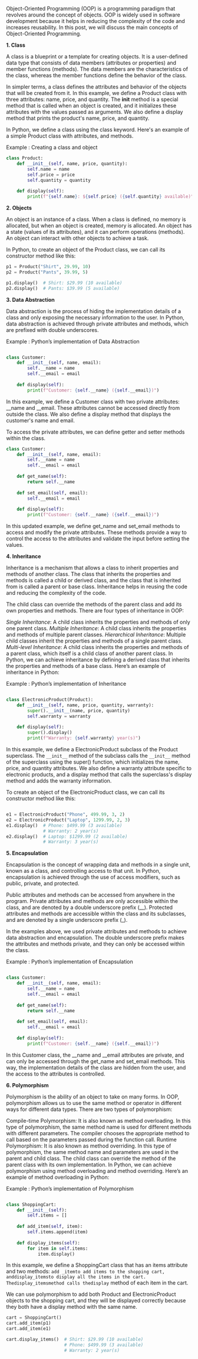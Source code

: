 Object-Oriented Programming (OOP) is a programming paradigm that revolves around the concept of objects. OOP is widely used in software development because it helps in reducing the complexity of the code and increases reusability. In this post, we will discuss the main concepts of Object-Oriented Programming.

**1. Class**

A class is a blueprint or a template for creating objects. It is a user-defined data type that consists of data members (attributes or properties) and member functions (methods). The data members are the characteristics of the class, whereas the member functions define the behavior of the class.

In simpler terms, a class defines the attributes and behavior of the objects that will be created from it. In this example, we define a Product class with three attributes: name, price, and quantity. The __init__ method is a special method that is called when an object is created, and it initializes these attributes with the values passed as arguments. We also define a display method that prints the product's name, price, and quantity.

In Python, we define a class using the class keyword. Here's an example of a simple Product class with attributes, and methods.

Example : Creating a class and object

```python
class Product:
    def __init__(self, name, price, quantity):
        self.name = name
        self.price = price
        self.quantity = quantity
    
    def display(self):
        print(f"{self.name}: ${self.price} ({self.quantity} available)")
```

**2. Objects**

An object is an instance of a class. When a class is defined, no memory is allocated, but when an object is created, memory is allocated. An object has a state (values of its attributes), and it can perform operations (methods). An object can interact with other objects to achieve a task.

In Python, to create an object of the Product class, we can call its constructor method like this:
```python
p1 = Product("Shirt", 29.99, 10)
p2 = Product("Pants", 39.99, 5)

p1.display()  # Shirt: $29.99 (10 available)
p2.display()  # Pants: $39.99 (5 available)
```

**3. Data Abstraction**

Data abstraction is the process of hiding the implementation details of a class and only exposing the necessary information to the user. In Python, data abstraction is achieved through private attributes and methods, which are prefixed with double underscores.

Example : Python’s implementation of Data Abstraction

```python

class Customer:
    def __init__(self, name, email):
        self.__name = name
        self.__email = email
    
    def display(self):
        print(f"Customer: {self.__name} ({self.__email})")
```

In this example, we define a Customer class with two private attributes: __name and __email. These attributes cannot be accessed directly from outside the class. We also define a display method that displays the customer's name and email.

To access the private attributes, we can define getter and setter methods within the class.
```python
class Customer:
    def __init__(self, name, email):
        self.__name = name
        self.__email = email
    
    def get_name(self):
        return self.__name
    
    def set_email(self, email):
        self.__email = email
    
    def display(self):
        print(f"Customer: {self.__name} ({self.__email})")
```

In this updated example, we define get_name and set_email methods to access and modify the private attributes. These methods provide a way to control the access to the attributes and validate the input before setting the values.

**4. Inheritance**

Inheritance is a mechanism that allows a class to inherit properties and methods of another class. The class that inherits the properties and methods is called a child or derived class, and the class that is inherited from is called a parent or base class. Inheritance helps in reusing the code and reducing the complexity of the code.

The child class can override the methods of the parent class and add its own properties and methods. There are four types of inheritance in OOP:

*Single Inheritance*: A child class inherits the properties and methods of only one parent class.
*Multiple Inheritance*: A child class inherits the properties and methods of multiple parent classes.
*Hierarchical Inheritance*: Multiple child classes inherit the properties and methods of a single parent class.
*Multi-level Inheritance*: A child class inherits the properties and methods of a parent class, which itself is a child class of another parent class.
In Python, we can achieve inheritance by defining a derived class that inherits the properties and methods of a base class. Here’s an example of inheritance in Python:

Example : Python’s implementation of Inheritance
```python

class ElectronicProduct(Product):
    def __init__(self, name, price, quantity, warranty):
        super().__init__(name, price, quantity)
        self.warranty = warranty
    
    def display(self):
        super().display()
        print(f"Warranty: {self.warranty} year(s)")

```
In this example, we define a ElectronicProduct subclass of the Product superclass. The `__init__` method of the subclass calls the `__init__` method of the superclass using the super() function, which initializes the name, price, and quantity attributes. We also define a warranty attribute specific to electronic products, and a display method that calls the superclass's display method and adds the warranty information.

To create an object of the ElectronicProduct class, we can call its constructor method like this:
```python

e1 = ElectronicProduct("Phone", 499.99, 3, 2)
e2 = ElectronicProduct("Laptop", 1299.99, 2, 3)
e1.display()  # Phone: $499.99 (3 available)
              # Warranty: 2 year(s)
e2.display()  # Laptop: $1299.99 (2 available)
              # Warranty: 3 year(s)
```

**5. Encapsulation**

Encapsulation is the concept of wrapping data and methods in a single unit, known as a class, and controlling access to that unit. In Python, encapsulation is achieved through the use of access modifiers, such as public, private, and protected.

Public attributes and methods can be accessed from anywhere in the program. Private attributes and methods are only accessible within the class, and are denoted by a double underscore prefix (__). Protected attributes and methods are accessible within the class and its subclasses, and are denoted by a single underscore prefix (_).

In the examples above, we used private attributes and methods to achieve data abstraction and encapsulation. The double underscore prefix makes the attributes and methods private, and they can only be accessed within the class.

Example : Python’s implementation of Encapsulation
```python

class Customer:
    def __init__(self, name, email):
        self.__name = name
        self.__email = email
    
    def get_name(self):
        return self.__name
    
    def set_email(self, email):
        self.__email = email
    
    def display(self):
        print(f"Customer: {self.__name} ({self.__email})")
```

In this Customer class, the __name and __email attributes are private, and can only be accessed through the get_name and set_email methods. This way, the implementation details of the class are hidden from the user, and the access to the attributes is controlled.

**6. Polymorphism**

Polymorphism is the ability of an object to take on many forms. In OOP, polymorphism allows us to use the same method or operator in different ways for different data types. There are two types of polymorphism:

Compile-time Polymorphism: It is also known as method overloading. In this type of polymorphism, the same method name is used for different methods with different parameters. The compiler chooses the appropriate method to call based on the parameters passed during the function call.
Runtime Polymorphism: It is also known as method overriding. In this type of polymorphism, the same method name and parameters are used in the parent and child class. The child class can override the method of the parent class with its own implementation.
In Python, we can achieve polymorphism using method overloading and method overriding. Here’s an example of method overloading in Python:

Example : Python’s implementation of Polymorphism
```python

class ShoppingCart:
    def __init__(self):
        self.items = []
    
    def add_item(self, item):
        self.items.append(item)
    
    def display_items(self):
        for item in self.items:
            item.display()
```
In this example, we define a ShoppingCart class that has an items attribute and two methods: `add _itemto add items to the shopping cart, anddisplay_itemsto display all the items in the cart. Thedisplay_itemsmethod calls thedisplay` method of each item in the cart.

We can use polymorphism to add both Product and ElectronicProduct objects to the shopping cart, and they will be displayed correctly because they both have a display method with the same name.
```python
cart = ShoppingCart()
cart.add_item(p1)
cart.add_item(e1)

cart.display_items()  # Shirt: $29.99 (10 available)
                      # Phone: $499.99 (3 available)
                      # Warranty: 2 year(s)
```